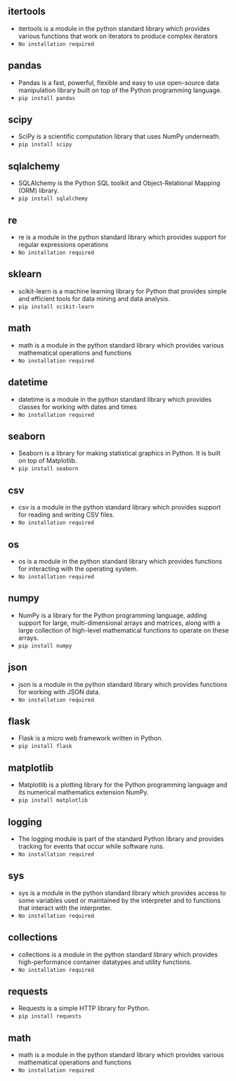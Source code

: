## **itertools** 
 - itertools is a module in the python standard library which provides various functions that work on iterators to produce complex iterators
  - `No installation required`
## **pandas** 
 - Pandas is a fast, powerful, flexible and easy to use open-source data manipulation library built on top of the Python programming language.
  - `pip install pandas`
## **scipy** 
 - SciPy is a scientific computation library that uses NumPy underneath.
  - `pip install scipy`
## **sqlalchemy** 
 - SQLAlchemy is the Python SQL toolkit and Object-Relational Mapping (ORM) library.
  - `pip install sqlalchemy`
## **re** 
 - re is a module in the python standard library which provides support for regular expressions operations
  - `No installation required`
## **sklearn** 
 - scikit-learn is a machine learning library for Python that provides simple and efficient tools for data mining and data analysis.
  - `pip install scikit-learn`
## **math** 
 - math is a module in the python standard library which provides various mathematical operations and functions
  - `No installation required`
## **datetime** 
 - datetime is a module in the python standard library which provides classes for working with dates and times
  - `No installation required`
## **seaborn** 
 - Seaborn is a library for making statistical graphics in Python. It is built on top of Matplotlib.
  - `pip install seaborn`
## **csv** 
 - csv is a module in the python standard library which provides support for reading and writing CSV files.
  - `No installation required`
## **os** 
 - os is a module in the python standard library which provides functions for interacting with the operating system.
  - `No installation required`
## **numpy** 
 - NumPy is a library for the Python programming language, adding support for large, multi-dimensional arrays and matrices, along with a large collection of high-level mathematical functions to operate on these arrays.
  - `pip install numpy`
## **json** 
 - json is a module in the python standard library which provides functions for working with JSON data.
  - `No installation required`
## **flask** 
 - Flask is a micro web framework written in Python.
  - `pip install flask`
## **matplotlib** 
 - Matplotlib is a plotting library for the Python programming language and its numerical mathematics extension NumPy.
  - `pip install matplotlib`
## **logging** 
 - The logging module is part of the standard Python library and provides tracking for events that occur while software runs.
  - `No installation required`
## **sys** 
 - sys is a module in the python standard library which provides access to some variables used or maintained by the interpreter and to functions that interact with the interpreter.
  - `No installation required`
## **collections** 
 - collections is a module in the python standard library which provides high-performance container datatypes and utility functions.
  - `No installation required`
## **requests** 
 - Requests is a simple HTTP library for Python.
  - `pip install requests`
## **math** 
 - math is a module in the python standard library which provides various mathematical operations and functions
  - `No installation required`